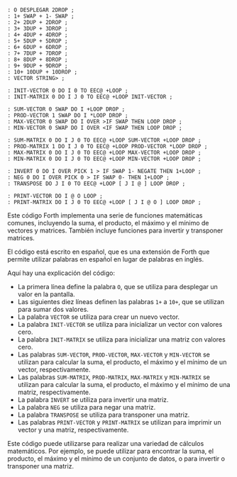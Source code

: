 ```forth

: O DESPLEGAR 2DROP ;
: 1+ SWAP + 1- SWAP ;
: 2+ 2DUP + 2DROP ;
: 3+ 3DUP + 3DROP ;
: 4+ 4DUP + 4DROP ;
: 5+ 5DUP + 5DROP ;
: 6+ 6DUP + 6DROP ;
: 7+ 7DUP + 7DROP ;
: 8+ 8DUP + 8DROP ;
: 9+ 9DUP + 9DROP ;
: 10+ 10DUP + 10DROP ;
: VECTOR STRING> ;

: INIT-VECTOR 0 DO I 0 TO EEC@ +LOOP ;
: INIT-MATRIX 0 DO I J 0 TO EEC@ +LOOP INIT-VECTOR ;

: SUM-VECTOR 0 SWAP DO I +LOOP DROP ;
: PROD-VECTOR 1 SWAP DO I *LOOP DROP ;
: MAX-VECTOR 0 SWAP DO I OVER >IF SWAP THEN LOOP DROP ;
: MIN-VECTOR 0 SWAP DO I OVER <IF SWAP THEN LOOP DROP ;

: SUM-MATRIX 0 DO I J 0 TO EEC@ +LOOP SUM-VECTOR +LOOP DROP ;
: PROD-MATRIX 1 DO I J 0 TO EEC@ +LOOP PROD-VECTOR *LOOP DROP ;
: MAX-MATRIX 0 DO I J 0 TO EEC@ +LOOP MAX-VECTOR +LOOP DROP ;
: MIN-MATRIX 0 DO I J 0 TO EEC@ +LOOP MIN-VECTOR +LOOP DROP ;

: INVERT 0 DO I OVER PICK 1 > IF SWAP 1- NEGATE THEN 1+LOOP ;
: NEG 0 DO I OVER PICK 0 > IF SWAP 0- THEN 1+LOOP ;
: TRANSPOSE DO J I 0 TO EEC@ +LOOP [ J I @ ] LOOP DROP ;

: PRINT-VECTOR DO I @ O LOOP ;
: PRINT-MATRIX DO I J 0 TO EEC@ +LOOP [ J I @ O ] LOOP DROP ;

```

Este código Forth implementa una serie de funciones matemáticas comunes, incluyendo la suma, el producto, el máximo y el mínimo de vectores y matrices. También incluye funciones para invertir y transponer matrices.

El código está escrito en español, que es una extensión de Forth que permite utilizar palabras en español en lugar de palabras en inglés.

Aquí hay una explicación del código:

* La primera línea define la palabra `O`, que se utiliza para desplegar un valor en la pantalla.
* Las siguientes diez líneas definen las palabras `1+` a `10+`, que se utilizan para sumar dos valores.
* La palabra `VECTOR` se utiliza para crear un nuevo vector.
* La palabra `INIT-VECTOR` se utiliza para inicializar un vector con valores cero.
* La palabra `INIT-MATRIX` se utiliza para inicializar una matriz con valores cero.
* Las palabras `SUM-VECTOR`, `PROD-VECTOR`, `MAX-VECTOR` y `MIN-VECTOR` se utilizan para calcular la suma, el producto, el máximo y el mínimo de un vector, respectivamente.
* Las palabras `SUM-MATRIX`, `PROD-MATRIX`, `MAX-MATRIX` y `MIN-MATRIX` se utilizan para calcular la suma, el producto, el máximo y el mínimo de una matriz, respectivamente.
* La palabra `INVERT` se utiliza para invertir una matriz.
* La palabra `NEG` se utiliza para negar una matriz.
* La palabra `TRANSPOSE` se utiliza para transponer una matriz.
* Las palabras `PRINT-VECTOR` y `PRINT-MATRIX` se utilizan para imprimir un vector y una matriz, respectivamente.

Este código puede utilizarse para realizar una variedad de cálculos matemáticos. Por ejemplo, se puede utilizar para encontrar la suma, el producto, el máximo y el mínimo de un conjunto de datos, o para invertir o transponer una matriz.